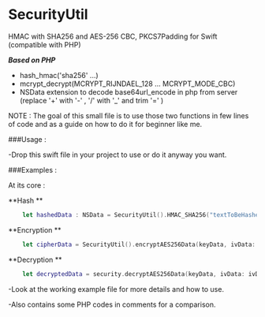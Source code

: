 # SecurityUtil
HMAC with SHA256 and AES-256 CBC, PKCS7Padding for Swift (compatible with PHP) 

***Based on PHP***
- hash_hmac('sha256' ...) 
- mcrypt_decrypt(MCRYPT_RIJNDAEL_128 ... MCRYPT_MODE_CBC)
- NSData extension to decode base64url_encode in php from server (replace '+' with '-' , '/' with '_' and trim '=' )


NOTE : The goal of this small file is to use those two functions in few lines of code and as a guide on how to do it for beginner like me.

###Usage :

-Drop this swift file in your project to use or do it anyway you want. 

###Examples : 

At its core :

**Hash **

```swift
    let hashedData : NSData = SecurityUtil().HMAC_SHA256("textToBeHashed", hmac_key: "key")!
```
**Encryption **

```swift
    let cipherData = SecurityUtil().encryptAES256Data(keyData, ivData: ivData, plainTextData: textData)
```
**Decryption **

```swift
    let decryptedData = security.decryptAES256Data(keyData, ivData: ivData, cipherData: cipherData)
```

-Look at the working example file for more details and how to use.

-Also contains some PHP codes in comments for a comparison.

